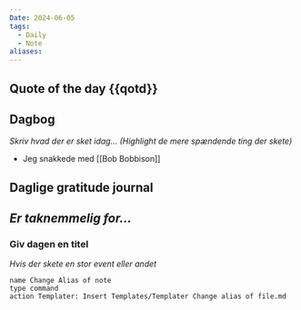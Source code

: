 ```yaml
---
Date: 2024-06-05
tags:
  - Daily
  - Note
aliases: 
---
```

**Quote of the day**
{{qotd}}
--- 
## Dagbog
*Skriv hvad der er sket idag... (Highlight de mere spændende ting der skete)*
- Jeg snakkede med [[Bob Bobbison]]


## Daglige gratitude journal
*Er taknemmelig for…*
- 

### Giv dagen en titel
*Hvis der skete en stor event eller andet*
```button
name Change Alias of note
type command
action Templater: Insert Templates/Templater Change alias of file.md
```
